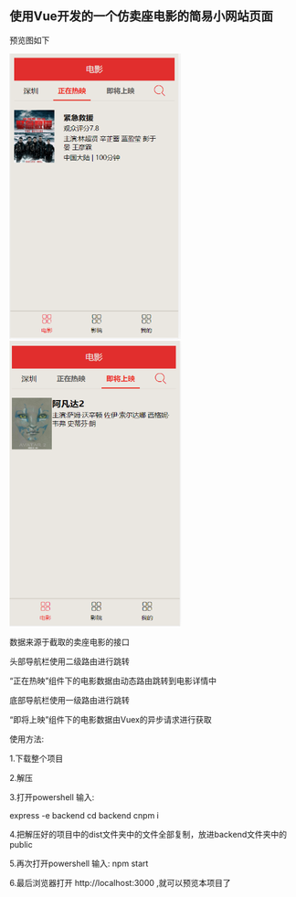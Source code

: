 <h2>使用Vue开发的一个仿卖座电影的简易小网站页面</h2>

预览图如下
<div>
<img src="screenshots/nowplaying.png" width="300px" height="500px"/>
<img src="screenshots/comingsoon.png" width="300px" height="500px"/>
</div>

数据来源于截取的卖座电影的接口

头部导航栏使用二级路由进行跳转

“正在热映”组件下的电影数据由动态路由跳转到电影详情中

底部导航栏使用一级路由进行跳转

“即将上映”组件下的电影数据由Vuex的异步请求进行获取

使用方法:

1.下载整个项目

2.解压

3.打开powershell 输入:

express -e backend
cd backend
cnpm i

4.把解压好的项目中的dist文件夹中的文件全部复制，放进backend文件夹中的public

5.再次打开powershell 输入:
npm start

6.最后浏览器打开 http://localhost:3000 ,就可以预览本项目了
